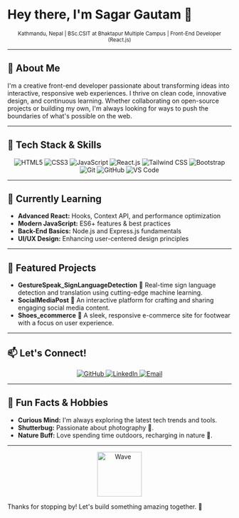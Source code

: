 # Hey there, I'm **Sagar Gautam** 👋

<div align="center">
  <sub>
    Kathmandu, Nepal | BSc.CSIT at Bhaktapur Multiple Campus | Front-End Developer (React.js)
  </sub>
</div>

---

## 🌟 About Me

I'm a creative front-end developer passionate about transforming ideas into interactive, responsive web experiences. I thrive on clean code, innovative design, and continuous learning. Whether collaborating on open-source projects or building my own, I'm always looking for ways to push the boundaries of what's possible on the web.

---

## 🔧 Tech Stack & Skills

<div align="center">
  <img src="https://img.shields.io/badge/HTML5-E34F26?style=for-the-badge&logo=html5&logoColor=white" alt="HTML5">
  <img src="https://img.shields.io/badge/CSS3-1572B6?style=for-the-badge&logo=css3&logoColor=white" alt="CSS3">
  <img src="https://img.shields.io/badge/JavaScript-F7DF1E?style=for-the-badge&logo=javascript&logoColor=black" alt="JavaScript">
  <img src="https://img.shields.io/badge/React-61DAFB?style=for-the-badge&logo=react&logoColor=black" alt="React.js">
  <img src="https://img.shields.io/badge/Tailwind_CSS-06B6D4?style=for-the-badge&logo=tailwind-css&logoColor=white" alt="Tailwind CSS">
  <img src="https://img.shields.io/badge/Bootstrap-7952B3?style=for-the-badge&logo=bootstrap&logoColor=white" alt="Bootstrap">
  <img src="https://img.shields.io/badge/Git-F05032?style=for-the-badge&logo=git&logoColor=white" alt="Git">
  <img src="https://img.shields.io/badge/GitHub-181717?style=for-the-badge&logo=github&logoColor=white" alt="GitHub">
  <img src="https://img.shields.io/badge/VS_Code-007ACC?style=for-the-badge&logo=visual-studio-code&logoColor=white" alt="VS Code">
</div>

---

## 🚀 Currently Learning

- **Advanced React:** Hooks, Context API, and performance optimization  
- **Modern JavaScript:** ES6+ features & best practices  
- **Back-End Basics:** Node.js and Express.js fundamentals  
- **UI/UX Design:** Enhancing user-centered design principles

---

## 💼 Featured Projects

<div align="left">
  <ul>
    <li>
      <b>GestureSpeak_SignLanguageDetection</b> 🤟  
      Real-time sign language detection and translation using cutting-edge machine learning.
    </li>
    <li>
      <b>SocialMediaPost</b> 📝  
      An interactive platform for crafting and sharing engaging social media content.
    </li>
    <li>
      <b>Shoes_ecommerce</b> 👟  
      A sleek, responsive e-commerce site for footwear with a focus on user experience.
    </li>
  </ul>
</div>

---

## 📫 Let's Connect!

<div align="center">
  <a href="https://github.com/sagargautam500" target="_blank">
    <img src="https://img.shields.io/badge/GitHub-sagargautam500-black?style=for-the-badge&logo=github" alt="GitHub">
  </a>
  <a href="https://www.linkedin.com/in/sagargautam500/" target="_blank">
    <img src="https://img.shields.io/badge/LinkedIn-sagargautam500-blue?style=for-the-badge&logo=linkedin" alt="LinkedIn">
  </a>
  <a href="mailto:sagargautam389@gmail.com" target="_blank">
    <img src="https://img.shields.io/badge/Email-sagargautam389@gmail.com-c14438?style=for-the-badge&logo=gmail" alt="Email">
  </a>
</div>

---

## 🎉 Fun Facts & Hobbies

- **Curious Mind:** I'm always exploring the latest tech trends and tools.
- **Shutterbug:** Passionate about photography 📸.
- **Nature Buff:** Love spending time outdoors, recharging in nature 🌳.

---

<div align="center">
  <img src="https://raw.githubusercontent.com/sagargautam500/sagargautam500/main/assets/animated_wave.gif" alt="Wave" width="100px">
</div>

Thanks for stopping by! Let's build something amazing together. 🚀
